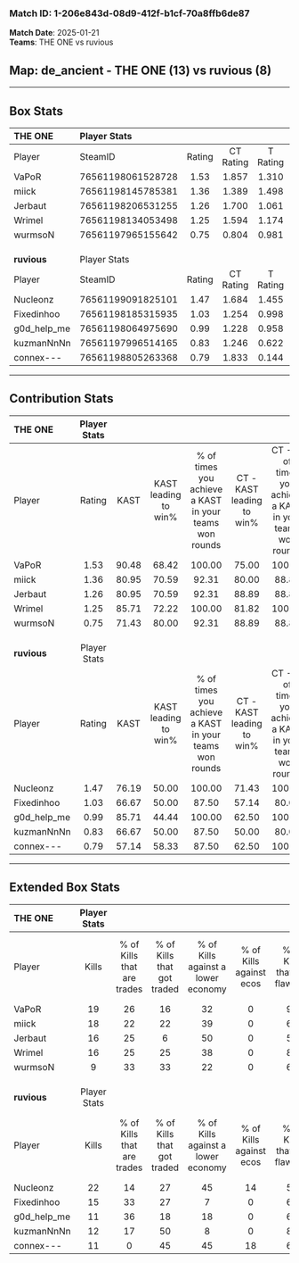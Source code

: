 ### Match ID: 1-206e843d-08d9-412f-b1cf-70a8ffb6de87  
**Match Date**: 2025-01-21  
**Teams**: THE ONE vs ruvious  

## **Map**: de_ancient - THE ONE (13) vs ruvious (8)  
---  

## Box Stats  

| **THE ONE** | Player Stats      |        |           |          |       |       |       |         |        |      |     |
| :- | :- | :-: | :-: | :-: | :-: | :-: | :-: | :-: | :-: | :-: | :-: |
| Player      | SteamID           | Rating | CT Rating | T Rating | KAST  |  ADR  | Kills | Assists | Deaths | K/D  | HS% |
| VaPoR       | 76561198061528728 |  1.53  |   1.857   |  1.310   | 90.48 | 83.2  |  19   |    3    |   10   | 1.90 | 21  |
| miick       | 76561198145785381 |  1.36  |   1.389   |  1.498   | 80.95 | 98.0  |  18   |    7    |   15   | 1.20 | 77  |
| Jerbaut     | 76561198206531255 |  1.26  |   1.700   |  1.061   | 80.95 | 87.2  |  16   |   11    |   15   | 1.07 | 31  |
| Wrimel      | 76561198134053498 |  1.25  |   1.594   |  1.174   | 85.71 | 69.8  |  16   |    8    |   14   | 1.14 | 62  |
| wurmsoN     | 76561197965155642 |  0.75  |   0.804   |  0.981   | 71.43 | 64.7  |   9   |    5    |   17   | 0.53 | 44  |
|             |                   |        |           |          |       |       |       |         |        |      |     |
|             |                   |        |           |          |       |       |       |         |        |      |     |
|             |                   |        |           |          |       |       |       |         |        |      |     |
| **ruvious** | Player Stats      |        |           |          |       |       |       |         |        |      |     |
| Player      | SteamID           | Rating | CT Rating | T Rating | KAST  |  ADR  | Kills | Assists | Deaths | K/D  | HS% |
| Nucleonz    | 76561199091825101 |  1.47  |   1.684   |  1.455   | 76.19 | 105.9 |  22   |    4    |   16   | 1.38 | 54  |
| Fixedinhoo  | 76561198185315935 |  1.03  |   1.254   |  0.998   | 66.67 | 70.4  |  15   |    4    |   15   | 1.00 | 60  |
| g0d_help_me | 76561198064975690 |  0.99  |   1.228   |  0.958   | 85.71 | 60.3  |  11   |    2    |   14   | 0.79 | 54  |
| kuzmanNnNn  | 76561197996514165 |  0.83  |   1.246   |  0.622   | 66.67 | 60.6  |  12   |    6    |   17   | 0.71 | 75  |
| connex---   | 76561198805263368 |  0.79  |   1.833   |  0.144   | 57.14 | 72.2  |  11   |    7    |   16   | 0.69 | 63  |
---  

## Contribution Stats  

| **THE ONE** | Player Stats |       |                      |                                                        |                           |                                                             |                          |                                                            |
| :- | :-: | :-: | :-: | :-: | :-: | :-: | :-: | :-: |
| Player      |    Rating    | KAST  | KAST leading to win% | % of times you achieve a KAST in your teams won rounds | CT - KAST leading to win% | CT - % of times you achieve a KAST in your teams won rounds | T - KAST leading to win% | T - % of times you achieve a KAST in your teams won rounds |
| VaPoR       |     1.53     | 90.48 |        68.42         |                         100.00                         |           75.00           |                           100.00                            |          57.14           |                           100.00                           |
| miick       |     1.36     | 80.95 |        70.59         |                         92.31                          |           80.00           |                            88.89                            |          57.14           |                           100.00                           |
| Jerbaut     |     1.26     | 80.95 |        70.59         |                         92.31                          |           88.89           |                            88.89                            |          50.00           |                           100.00                           |
| Wrimel      |     1.25     | 85.71 |        72.22         |                         100.00                         |           81.82           |                           100.00                            |          57.14           |                           100.00                           |
| wurmsoN     |     0.75     | 71.43 |        80.00         |                         92.31                          |           88.89           |                            88.89                            |          66.67           |                           100.00                           |
|             |              |       |                      |                                                        |                           |                                                             |                          |                                                            |
|             |              |       |                      |                                                        |                           |                                                             |                          |                                                            |
|             |              |       |                      |                                                        |                           |                                                             |                          |                                                            |
| **ruvious** | Player Stats |       |                      |                                                        |                           |                                                             |                          |                                                            |
| Player      |    Rating    | KAST  | KAST leading to win% | % of times you achieve a KAST in your teams won rounds | CT - KAST leading to win% | CT - % of times you achieve a KAST in your teams won rounds | T - KAST leading to win% | T - % of times you achieve a KAST in your teams won rounds |
| Nucleonz    |     1.47     | 76.19 |        50.00         |                         100.00                         |           71.43           |                           100.00                            |          33.33           |                           100.00                           |
| Fixedinhoo  |     1.03     | 66.67 |        50.00         |                         87.50                          |           57.14           |                            80.00                            |          42.86           |                           100.00                           |
| g0d_help_me |     0.99     | 85.71 |        44.44         |                         100.00                         |           62.50           |                           100.00                            |          30.00           |                           100.00                           |
| kuzmanNnNn  |     0.83     | 66.67 |        50.00         |                         87.50                          |           50.00           |                            80.00                            |          50.00           |                           100.00                           |
| connex---   |     0.79     | 57.14 |        58.33         |                         87.50                          |           62.50           |                           100.00                            |          50.00           |                           66.67                            |
---  

## Extended Box Stats  

| **THE ONE** | Player Stats |                            |                            |                                    |                         |                              |                                 |        |                             |                                     |                          |                               |                            |
| :- | :-: | :-: | :-: | :-: | :-: | :-: | :-: | :-: | :-: | :-: | :-: | :-: | :-: |
| Player      |    Kills     | % of Kills that are trades | % of Kills that got traded | % of Kills against a lower economy | % of Kills against ecos | % of Kills that are flawless | % of Kills that are close duels | Deaths | % of Deaths that get traded | % of Deaths against a lower economy | % of Deaths against ecos | % of Deaths that are flawless | % of Deaths that are close |
| VaPoR       |      19      |             26             |             16             |                 32                 |            0            |              95              |                0                |   10   |             30              |                 10                  |            0             |              100              |             0              |
| miick       |      18      |             22             |             22             |                 39                 |            0            |              67              |                6                |   15   |             20              |                 27                  |            0             |              67               |             7              |
| Jerbaut     |      16      |             25             |             6              |                 50                 |            0            |              56              |                6                |   15   |             40              |                 20                  |            0             |              53               |             7              |
| Wrimel      |      16      |             25             |             25             |                 38                 |            0            |              81              |                0                |   14   |             43              |                 14                  |            0             |              64               |             7              |
| wurmsoN     |      9       |             33             |             33             |                 22                 |            0            |              67              |                0                |   17   |             29              |                 24                  |            0             |              65               |             6              |
|             |              |                            |                            |                                    |                         |                              |                                 |        |                             |                                     |                          |                               |                            |
|             |              |                            |                            |                                    |                         |                              |                                 |        |                             |                                     |                          |                               |                            |
|             |              |                            |                            |                                    |                         |                              |                                 |        |                             |                                     |                          |                               |                            |
| **ruvious** | Player Stats |                            |                            |                                    |                         |                              |                                 |        |                             |                                     |                          |                               |                            |
| Player      |    Kills     | % of Kills that are trades | % of Kills that got traded | % of Kills against a lower economy | % of Kills against ecos | % of Kills that are flawless | % of Kills that are close duels | Deaths | % of Deaths that get traded | % of Deaths against a lower economy | % of Deaths against ecos | % of Deaths that are flawless | % of Deaths that are close |
| Nucleonz    |      22      |             14             |             27             |                 45                 |           14            |              59              |                0                |   16   |             19              |                 13                  |            0             |              75               |             0              |
| Fixedinhoo  |      15      |             33             |             27             |                 7                  |            0            |              67              |                7                |   15   |             27              |                 20                  |            0             |              87               |             0              |
| g0d_help_me |      11      |             36             |             18             |                 18                 |            0            |              64              |               18                |   14   |             21              |                 21                  |            0             |              64               |             0              |
| kuzmanNnNn  |      12      |             17             |             50             |                 8                  |            0            |              83              |                8                |   17   |             12              |                 18                  |            0             |              76               |             6              |
| connex---   |      11      |             0              |             45             |                 45                 |           18            |              64              |                0                |   16   |             19              |                 19                  |            0             |              69               |             6              |
